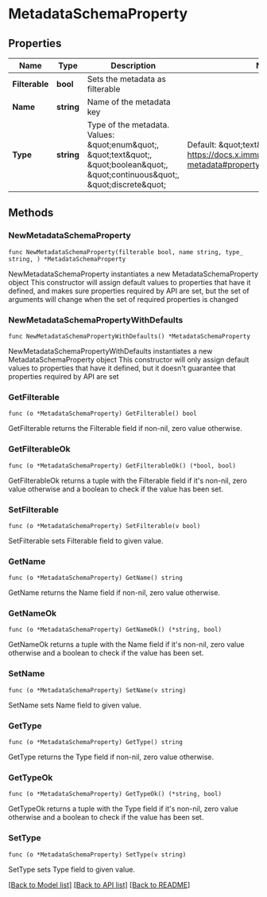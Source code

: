 # MetadataSchemaProperty

## Properties

Name | Type | Description | Notes
------------ | ------------- | ------------- | -------------
**Filterable** | **bool** | Sets the metadata as filterable | 
**Name** | **string** | Name of the metadata key | 
**Type** | **string** | Type of the metadata. Values: \&quot;enum\&quot;, \&quot;text\&quot;, \&quot;boolean\&quot;, \&quot;continuous\&quot;, \&quot;discrete\&quot; | Default: \&quot;text\&quot;. Src: https://docs.x.immutable.com/docs/asset-metadata#property-type-mapping | 

## Methods

### NewMetadataSchemaProperty

`func NewMetadataSchemaProperty(filterable bool, name string, type_ string, ) *MetadataSchemaProperty`

NewMetadataSchemaProperty instantiates a new MetadataSchemaProperty object
This constructor will assign default values to properties that have it defined,
and makes sure properties required by API are set, but the set of arguments
will change when the set of required properties is changed

### NewMetadataSchemaPropertyWithDefaults

`func NewMetadataSchemaPropertyWithDefaults() *MetadataSchemaProperty`

NewMetadataSchemaPropertyWithDefaults instantiates a new MetadataSchemaProperty object
This constructor will only assign default values to properties that have it defined,
but it doesn't guarantee that properties required by API are set

### GetFilterable

`func (o *MetadataSchemaProperty) GetFilterable() bool`

GetFilterable returns the Filterable field if non-nil, zero value otherwise.

### GetFilterableOk

`func (o *MetadataSchemaProperty) GetFilterableOk() (*bool, bool)`

GetFilterableOk returns a tuple with the Filterable field if it's non-nil, zero value otherwise
and a boolean to check if the value has been set.

### SetFilterable

`func (o *MetadataSchemaProperty) SetFilterable(v bool)`

SetFilterable sets Filterable field to given value.


### GetName

`func (o *MetadataSchemaProperty) GetName() string`

GetName returns the Name field if non-nil, zero value otherwise.

### GetNameOk

`func (o *MetadataSchemaProperty) GetNameOk() (*string, bool)`

GetNameOk returns a tuple with the Name field if it's non-nil, zero value otherwise
and a boolean to check if the value has been set.

### SetName

`func (o *MetadataSchemaProperty) SetName(v string)`

SetName sets Name field to given value.


### GetType

`func (o *MetadataSchemaProperty) GetType() string`

GetType returns the Type field if non-nil, zero value otherwise.

### GetTypeOk

`func (o *MetadataSchemaProperty) GetTypeOk() (*string, bool)`

GetTypeOk returns a tuple with the Type field if it's non-nil, zero value otherwise
and a boolean to check if the value has been set.

### SetType

`func (o *MetadataSchemaProperty) SetType(v string)`

SetType sets Type field to given value.



[[Back to Model list]](../README.md#documentation-for-models) [[Back to API list]](../README.md#documentation-for-api-endpoints) [[Back to README]](../README.md)


